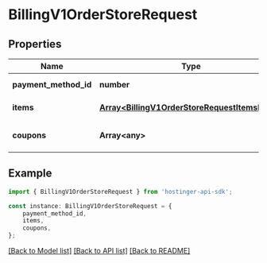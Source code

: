 # BillingV1OrderStoreRequest


## Properties

Name | Type | Description | Notes
------------ | ------------- | ------------- | -------------
**payment_method_id** | **number** | Payment method ID | [default to undefined]
**items** | [**Array&lt;BillingV1OrderStoreRequestItemsInner&gt;**](BillingV1OrderStoreRequestItemsInner.md) |  | [default to undefined]
**coupons** | **Array&lt;any&gt;** | Discount coupon codes | [optional] [default to undefined]

## Example

```typescript
import { BillingV1OrderStoreRequest } from 'hostinger-api-sdk';

const instance: BillingV1OrderStoreRequest = {
    payment_method_id,
    items,
    coupons,
};
```

[[Back to Model list]](../README.md#documentation-for-models) [[Back to API list]](../README.md#documentation-for-api-endpoints) [[Back to README]](../README.md)
